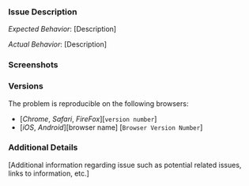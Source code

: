 ### Issue Description

_Expected Behavior_: [Description]

_Actual Behavior_: [Description]

### Screenshots

### Versions

The problem is reproducible on the following browsers:

-   [_Chrome_, _Safari_, _FireFox_][`version number`]
-   [_iOS_, _Android_][browser name] [`Browser Version Number`]

### Additional Details

[Additional information regarding issue such as potential related issues, links to information, etc.]
